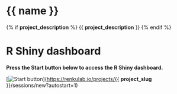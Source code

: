 # {{ name }}
{% if __project_description__ %}
{{ __project_description__ }}
{% endif %}

# R Shiny dashboard

**Press the Start button below to access the R Shiny dashboard.**

[![Start button](https://oceanic-wrinkle-b11.notion.site/image/https%3A%2F%2Fprod-files-secure.s3.us-west-2.amazonaws.com%2F9a466f24-21ee-4c22-8a63-fe6c372dfb93%2Ff90d1960-a141-4658-80dc-154162059d5a%2Fstart2.png?table=block&id=dcc87d31-b92a-484a-9f76-e970ee62c7f9&spaceId=9a466f24-21ee-4c22-8a63-fe6c372dfb93&width=940&userId=&cache=v2)](https://renkulab.io/projects/{{ __project_slug__ }}/sessions/new?autostart=1)
